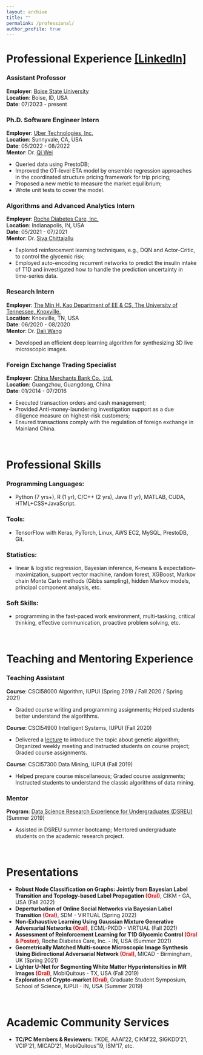 ```yaml
---
layout: archive
title: ""
permalink: /professional/
author_profile: true
---
```


# Professional Experience [[LinkedIn]](https://www.linkedin.com/in/jun-zhuang-74800957/)

### Assistant Professor
<b>Employer</b>: [Boise State University](https://www.boisestate.edu/coen-cs/) <br>
<b>Location</b>: Boise, ID, USA <br>
<b>Date</b>: 07/2023 - present <br>

### Ph.D. Software Engineer Intern
<b>Employer</b>: [Uber Technologies, Inc.](https://www.uber.com/us/en/about/) <br>
<b>Location</b>: Sunnyvale, CA, USA <br>
<b>Date</b>: 05/2022 - 08/2022 <br>
<b>Mentor</b>: Dr. [Qi Wei](https://sites.google.com/site/qiweiunivcambridge/home) <br>
* Queried data using PrestoDB;
* Improved the OT-level ETA model by ensemble regression approaches in the coordinated structure pricing framework for trip pricing;
* Proposed a new metric to measure the market equilibrium;
* Wrote unit tests to cover the model.

### Algorithms and Advanced Analytics Intern
<b>Employer</b>: [Roche Diabetes Care, Inc.](https://www.roche.com/partnering/diagnostics-areas-of-interest/diabetes-management.htm) <br>
<b>Location</b>: Indianapolis, IN, USA <br>
<b>Date</b>: 05/2021 - 07/2021 <br>
<b>Mentor</b>: Dr. [Siva Chittajallu](https://www.linkedin.com/in/siva-chittajallu-5972918) <br>
* Explored reinforcement learning techniques, e.g., DQN and Actor-Critic, to control the glycemic risk;
* Employed auto-encoding recurrent networks to predict the insulin intake of T1D and investigated how to handle the prediction uncertainty in time-series data.

### Research Intern
<b>Employer</b>: [The Min H. Kao Department of EE & CS, The University of Tennessee, Knoxville.](https://www.eecs.utk.edu/) <br>
<b>Location</b>: Knoxville, TN, USA <br>
<b>Date</b>: 06/2020 - 08/2020 <br>
<b>Mentor</b>: Dr. [Dali Wang](https://www.ornl.gov/staff-profile/dali-wang) <br>
* Developed an efficient deep learning algorithm for synthesizing 3D live microscopic images.

### Foreign Exchange Trading Specialist
<b>Employer</b>: [China Merchants Bank Co., Ltd.](http://english.cmbchina.com/) <br>
<b>Location</b>: Guangzhou, Guangdong, China <br>
<b>Date</b>: 01/2014 - 07/2016 <br>
* Executed transaction orders and cash management;
* Provided Anti-money-laundering investigation support as a due diligence measure on highest-risk customers;
* Ensured transactions comply with the regulation of foreign exchange in Mainland China.

<br>

# Professional Skills

### Programming Languages:
* Python (7 yrs+), R (1 yr), C/C++ (2 yrs), Java (1 yr), MATLAB, CUDA, HTML+CSS+JavaScript.

### Tools: 
* TensorFlow with Keras, PyTorch, Linux, AWS EC2, MySQL, PrestoDB, Git.

### Statistics: 
* linear & logistic regression, Bayesian inference, K-means & expectation–maximization, support vector machine, random forest, XGBoost, Markov chain Monte Carlo methods (Gibbs sampling), hidden Markov models, principal component analysis, etc.

### Soft Skills: 
* programming in the fast-paced work environment, multi-tasking, critical thinking, effective communication, proactive problem solving, etc.

<br>

# Teaching and Mentoring Experience

### Teaching Assistant
<b>Course</b>: CSCI58000 Algorithm, IUPUI (Spring 2019 / Fall 2020 / Spring 2021) <br>
* Graded course writing and programming assignments; Helped students better understand the algorithms. <br>

<b>Course</b>: CSCI54900 Intelligent Systems, IUPUI (Fall 2020) <br>
* Delivered a [lecture](https://www.youtube.com/watch?v=mlJIh8cWHQs) to introduce the topic about genetic algorithm; Organized weekly meeting and instructed students on course project; Graded course assignments. <br>

<b>Course</b>: CSCI57300 Data Mining, IUPUI (Fall 2019) <br>
* Helped prepare course miscellaneous; Graded course assignments; Instructed students to understand the classic algorithms of data mining. <br>

### Mentor
<b>Program</b>: [Data Science Research Experience for Undergraduates (DSREU)](https://seiri.iupui.edu/externalawards/reudatascience.html) (Summer 2019) <br>
* Assisted in DSREU summer bootcamp; Mentored undergraduate students on the academic research project. <br>

<br>

# Presentations
* <b>Robust Node Classification on Graphs: Jointly from Bayesian Label Transition and Topology-based Label Propagation <span style="color:red">(Oral)</span></b>, CIKM - GA, USA (Fall 2022) <br>
* <b>Deperturbation of Online Social Networks via Bayesian Label Transition <span style="color:red">(Oral)</span></b>, SDM - VIRTUAL (Spring 2022) <br>
* <b>Non-Exhaustive Learning Using Gaussian Mixture Generative Adversarial Networks <span style="color:red">(Oral)</span></b>, ECML-PKDD - VIRTUAL (Fall 2021) <br>
* <b>Assessment of Reinforcement Learning for T1D Glycemic Control <span style="color:red">(Oral & Poster)</span></b>, Roche Diabetes Care, Inc. - IN, USA (Summer 2021) <br>
* <b>Geometrically Matched Multi-source Microscopic Image Synthesis Using Bidirectional Adversarial Network <span style="color:red">(Oral)</span></b>, MICAD - Birmingham, UK (Spring 2021) <br>
* <b>Lighter U-Net for Segmenting White Matter Hyperintensities in MR Images <span style="color:red">(Oral)</span></b>, MobiQuitous - TX, USA (Fall 2019) <br>
* <b>Exploration of Crypto-market <span style="color:red">(Oral)</span></b>, Graduate Student Symposium, School of Science, IUPUI - IN, USA (Summer 2019) <br>

<br>

# Academic Community Services
* <b>TC/PC Members & Reviewers:</b> TKDE, AAAI’22, CIKM’22, SIGKDD’21, VCIP’21, MICAD’21, MobiQuitous’19, ISM’17, etc. <br>
